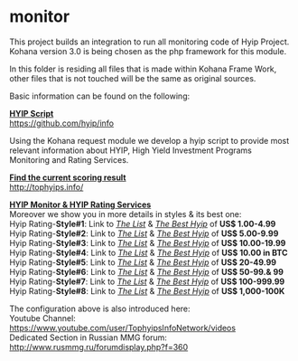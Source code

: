 # monitor
This project builds an integration to run all monitoring code of Hyip Project. Kohana version 3.0 is being chosen as the php framework for this module.

In this folder is residing all files that is made within Kohana Frame Work, other files that is not touched will be the same as original sources.

Basic information can be found on the following:

[**HYIP Script**][1]  
<https://github.com/hyip/info>
  
Using the Kohana request module we develop a hyip script to provide most relevant information about HYIP, High Yield Investment Programs Monitoring and Rating Services.

[**Find the current scoring result**](http://tophyips.info/monitor/hyip-list)  
<http://tophyips.info/>  
 
[**HYIP Monitor & HYIP Rating Services**][1]  
Moreover we show you in more details in styles & its best one:    
Hyip Rating-**Style#1**: Link to [*The List*](http://tophyips.info/monitor/hyip-rating/style-1) & [*The Best Hyip*](http://tophyips.info/monitor/hyip-rating/style-1/best-1) of **US$ 1.00-4.99**  
Hyip Rating-**Style#2**: Link to [*The List*](http://tophyips.info/monitor/hyip-rating/style-2) & [*The Best Hyip*](http://tophyips.info/monitor/hyip-rating/style-2/best-1) of **US$ 5.00-9.99**  
Hyip Rating-**Style#3**: Link to [*The List*](http://tophyips.info/monitor/hyip-rating/style-3) & [*The Best Hyip*](http://tophyips.info/monitor/hyip-rating/style-3/best-1) of **US$ 10.00-19.99**  
Hyip Rating-**Style#4**: Link to [*The List*](http://tophyips.info/monitor/hyip-rating/style-4) & [*The Best Hyip*](http://tophyips.info/monitor/hyip-rating/style-4/best-1) of **US$ 10.00 in BTC**  
Hyip Rating-**Style#5**: Link to [*The List*](http://tophyips.info/monitor/hyip-rating/style-5) & [*The Best Hyip*](http://tophyips.info/monitor/hyip-rating/style-5/best-1) of **US$ 20-49.99**  
Hyip Rating-**Style#6**: Link to [*The List*](http://tophyips.info/monitor/hyip-rating/style-6) & [*The Best Hyip*](http://tophyips.info/monitor/hyip-rating/style-6/best-1) of **US$ 50-99.& 99**  
Hyip Rating-**Style#7**: Link to [*The List*](http://tophyips.info/monitor/hyip-rating/style-7) & [*The Best Hyip*](http://tophyips.info/monitor/hyip-rating/style-7/best-1) of **US$ 100-999.99**  
Hyip Rating-**Style#8**: Link to [*The List*](http://tophyips.info/monitor/hyip-rating/style-8) & [*The Best Hyip*](http://tophyips.info/monitor/hyip-rating/style-8/best-1) of **US$ 1,000-100K**  


The configuration above is also introduced here:  
Youtube Channel: https://www.youtube.com/user/TophyipsInfoNetwork/videos  
Dedicated Section in Russian MMG forum: http://www.rusmmg.ru/forumdisplay.php?f=360  

  [1]: https://github.com/hyip/info
